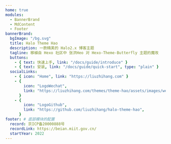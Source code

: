 ```yaml
---
home: true
modules:
  - BannerBrand
  - MdContent
  - Footer
bannerBrand:
  bgImage: "/bg.svg"
  title: Halo Theme Hao
  description: 一款精美的 Halo2.x 博客主题
  tagline: 移植自 Hexo 社区中 张洪Heo 对 Hexo-Theme-Butterfly 主题的魔改
  buttons:
    - { text: 快速上手, link: "/docs/guide/introduce" }
    - { text: 安装, link: "/docs/guide/quick-start", type: "plain" }
  socialLinks:
    - { icon: "Home", link: "https://liuzhihang.com" }
    - {
        icon: "LogoWechat",
        link: "https://liuzhihang.com/themes/theme-hao/assets/images/wechat/wechat1.png",
      }
    - {
        icon: "LogoGithub",
        link: "https://github.com/liuzhihang/halo-theme-hao",
      }
footer: # 底部模块的配置
  record: 京ICP备20000888号
  recordLink: https://beian.miit.gov.cn/
  startYear: 2022
---
```

